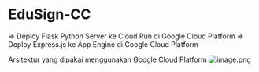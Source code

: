 # EduSign-CC
=> Deploy Flask Python Server ke Cloud Run di Google Cloud Platform
=> Deploy Express.js ke App Engine di Google Cloud Platform

Arsitektur yang dipakai menggunakan Google Cloud Platform
![image.png]( {https://github.com/kanankiri91/ILT-Javascript01/blob/main/arsitektur.png?raw=true} )
